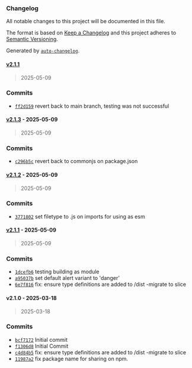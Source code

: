 ### Changelog

All notable changes to this project will be documented in this file.

The format is based on [Keep a Changelog](https://keepachangelog.com/en/1.0.0/)
and this project adheres to [Semantic Versioning](https://semver.org/spec/v2.0.0.html).

Generated by [`auto-changelog`](https://github.com/CookPete/auto-changelog).

#### [v2.1.1](https://github.com/ChumsInc/alert-list/compare/v2.1.3...v2.1.1)

> 2025-05-09




### Commits

- [`ff2d159`](https://github.com/ChumsInc/alert-list/commit/ff2d159fc126e394be6f74634354a78891193956)  revert back to main branch, testing was not successful

#### [v2.1.3](https://github.com/ChumsInc/alert-list/compare/v2.1.2...v2.1.3) - 2025-05-09

> 2025-05-09




### Commits

- [`c296b5c`](https://github.com/ChumsInc/alert-list/commit/c296b5c7bce3c25be77999fb9aff39cc033e1698)  revert back to commonjs on package.json

#### [v2.1.2](https://github.com/ChumsInc/alert-list/compare/v2.1.1...v2.1.2) - 2025-05-09

> 2025-05-09




### Commits

- [`3771802`](https://github.com/ChumsInc/alert-list/commit/3771802aed7244827b43471e374f3959939170ac)  set filetype to .js on imports for using as esm

#### [v2.1.1](https://github.com/ChumsInc/alert-list/compare/v2.1.0...v2.1.1) - 2025-05-09

> 2025-05-09




### Commits

- [`1dcefb6`](https://github.com/ChumsInc/alert-list/commit/1dcefb6cc78f69225c474e74a4a9852289def714)  testing building as module
- [`a95037b`](https://github.com/ChumsInc/alert-list/commit/a95037b2c01b12b84638c30c63970f9cbd064f92)  set default alert variant to 'danger'
- [`6e7f816`](https://github.com/ChumsInc/alert-list/commit/6e7f816d92ac0914a86ee3122e7a4f7245143cd4)  fix: ensure type definitions are added to /dist
-migrate to slice

#### v2.1.0 - 2025-03-18

> 2025-03-18




### Commits

- [`bcf7172`](https://github.com/ChumsInc/alert-list/commit/bcf71726ebd6e5bacf384794e502e46a93d3def8)  Initial commit
- [`f1306d8`](https://github.com/ChumsInc/alert-list/commit/f1306d85f696a3ffa97e0c3b77503aad8f794e96)  Initial Commit
- [`c4d84b5`](https://github.com/ChumsInc/alert-list/commit/c4d84b53816ad5a2ac5243484cbbd6db506c0035)  fix: ensure type definitions are added to /dist
-migrate to slice
- [`11987a2`](https://github.com/ChumsInc/alert-list/commit/11987a2011534e1d013bd82361beb67754ef36da)  fix package name for sharing on npm.

